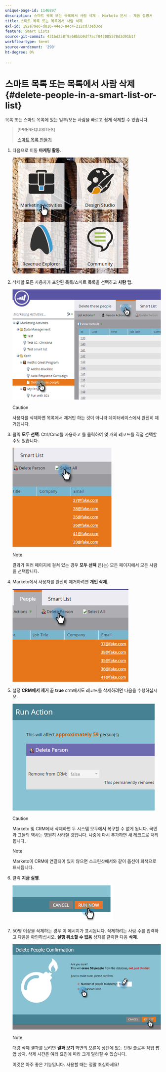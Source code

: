 ```yaml
---
unique-page-id: 1146897
description: 스마트 목록 또는 목록에서 사람 삭제 - Marketo 문서 - 제품 설명서
title: 스마트 목록 또는 목록에서 사람 삭제
exl-id: 192e79e6-d816-44e3-84c4-212cd73eb3ce
feature: Smart Lists
source-git-commit: 431bd258f9a68bbb9df7acf043085578d3d91b1f
workflow-type: tm+mt
source-wordcount: '290'
ht-degree: 0%

---
```


# 스마트 목록 또는 목록에서 사람 삭제 {#delete-people-in-a-smart-list-or-list}

목록 또는 스마트 목록에 있는 일부/모든 사람을 빠르고 쉽게 삭제할 수 있습니다.

>[!PREREQUISITES]
>
>[스마트 목록 만들기](/help/marketo/product-docs/core-marketo-concepts/smart-lists-and-static-lists/creating-a-smart-list/create-a-smart-list.md)

1. 다음으로 이동 **마케팅 활동**.

   ![](assets/ma-1.png)

1. 삭제할 모든 사용자가 포함된 목록/스마트 목록을 선택하고 **사람** 탭.

   ![](assets/two-1.png)

   >[!CAUTION]
   >
   >사용자를 삭제하면 목록에서 제거만 하는 것이 아니라 데이터베이스에서 완전히 제거됩니다.

1. 클릭 **모두 선택**. Ctrl/Cmd를 사용하고 를 클릭하여 몇 개의 레코드를 직접 선택할 수도 있습니다.

   ![](assets/three-1.png)

   >[!NOTE]
   >
   >결과가 여러 페이지에 걸쳐 있는 경우 **모두 선택** 은(는) 모든 페이지에서 모든 사람을 선택합니다.

1. Marketo에서 사용자를 완전히 제거하려면 **개인 삭제**.

   ![](assets/four-1.png)

1. 설정 **CRM에서 제거** 끝 **true** crm에서도 레코드를 삭제하려면 다음을 수행하십시오.

   ![](assets/five.png)

   >[!CAUTION]
   >
   >Marketo 및 CRM에서 삭제하면 두 시스템 모두에서 복구할 수 없게 됩니다. 국민과 그들의 역사는 영원히 사라질 것입니다. 나중에 다시 추가하면 새 레코드로 처리됩니다.

   >[!NOTE]
   >
   >Marketo이 CRM에 연결되어 있지 않으면 스크린샷에서와 같이 옵션이 회색으로 표시됩니다.

1. 클릭 **지금 실행**.

   ![](assets/image2014-9-24-13-3a0-3a3.png)

1. 50명 이상을 삭제하는 경우 이 메시지가 표시됩니다. 삭제하려는 사람 수를 입력하고 다음을 확인하십시오. **실행 취소할 수 없음** 상자를 클릭한 다음 **삭제**.

   ![](assets/seven.png)

   >[!NOTE]
   >
   >대량 삭제 결과를 보려면 **결과 보기** 화면의 오른쪽 상단에 있는 단일 플로우 작업 팝업 상자. 삭제 시간은 여러 요인에 따라 크게 달라질 수 있습니다.

   이것은 아주 좋은 기능입니다. 사용할 때는 정말 조심하세요!
